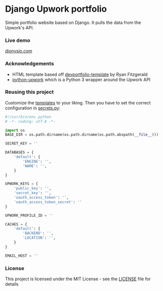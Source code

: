 # Django Upwork portfolio

Simple portfolio website based on Django. It pulls the data from the Upwork's API.

### Live demo

[dionysio.com](https://www.dionysio.com)

### Acknowledgements

* HTML template based off [devportfolio-template](https://github.com/RyanFitzgerald/devportfolio-template) by Ryan Fitzgerald
* [python-upwork](https://github.com/TechnicalBro/python-upwork) which is a Python 3 wrapper around the Upwork API

### Reusing this project

Customize the [templates](base/templates) to your liking. Then you have to set the correct configuration in [secrets.py](portfolio/settings/secrets.py):
```python
#!/usr/bin/env python
# -*- coding: utf-8 -*-

import os
BASE_DIR = os.path.dirname(os.path.dirname(os.path.abspath(__file__)))

SECRET_KEY = ''

DATABASES = {
    'default': {
        'ENGINE': '',
        'NAME': '',
    }
}

UPWORK_KEYS = {
    'public_key': '',
    'secret_key': '',
    'oauth_access_token': '',
    'oauth_access_token_secret': ''
}

UPWORK_PROFILE_ID = ''

CACHES = {
    'default': {
        'BACKEND': '',
        'LOCATION': '',
    }
}

EMAIL_HOST = ''
```


### License

This project is licensed under the MIT License - see the [LICENSE](LICENSE) file for details